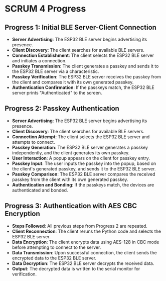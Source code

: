 # SCRUM 4 Progress

## Progress 1: Initial BLE Server-Client Connection

- **Server Advertising**: The ESP32 BLE server begins advertising its presence.
- **Client Discovery**: The client searches for available BLE servers.
- **Connection Establishment**: The client selects the ESP32 BLE server and initiates a connection.
- **Passkey Transmission**: The client generates a passkey and sends it to the ESP32 BLE server via a characteristic.
- **Passkey Verification**: The ESP32 BLE server receives the passkey from the client and compares it with its own generated passkey.
- **Authentication Confirmation**: If the passkeys match, the ESP32 BLE server prints "Authenticated" to the screen.

## Progress 2: Passkey Authentication

- **Server Advertising**: The ESP32 BLE server begins advertising its presence.
- **Client Discovery**: The client searches for available BLE servers.
- **Connection Attempt**: The client selects the ESP32 BLE server and attempts to connect.
- **Passkey Generation**: The ESP32 BLE server generates a passkey independently, and the client generates its own passkey.
- **User Interaction**: A popup appears on the client for passkey entry.
- **Passkey Input**: The user inputs the passkey into the popup, based on the client's generated passkey, and sends it to the ESP32 BLE server.
- **Passkey Comparison**: The ESP32 BLE server compares the received passkey from the client with its own generated passkey.
- **Authentication and Bonding**: If the passkeys match, the devices are authenticated and bonded.

## Progress 3: Authentication with AES CBC Encryption

- **Steps Followed**: All previous steps from Progress 2 are repeated.
- **Client Reconnection**: The client reruns the Python code and selects the ESP32 BLE server.
- **Data Encryption**: The client encrypts data using AES-128 in CBC mode before attempting to connect to the server.
- **Data Transmission**: Upon successful connection, the client sends the encrypted data to the ESP32 BLE server.
- **Data Decryption**: The ESP32 BLE server decrypts the received data.
- **Output**: The decrypted data is written to the serial monitor for verification.
